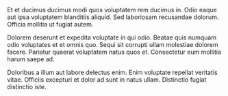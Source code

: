 Et et ducimus ducimus modi quos voluptatem rem ducimus in. Odio eaque aut ipsa voluptatem blanditiis aliquid. Sed laboriosam recusandae dolorum. Officia mollitia ut fugiat autem.
 Dolorem deserunt et expedita voluptate in qui odio. Beatae quis numquam odio voluptates et et omnis quo. Sequi sit corrupti ullam molestiae dolorem facere. Pariatur quaerat voluptatem natus quos et. Consectetur eum mollitia harum saepe ad.
 Doloribus a illum aut labore delectus enim. Enim voluptate repellat veritatis vitae. Officiis excepturi et dolor ad sunt in natus ullam. Distinctio fugiat distinctio iste.